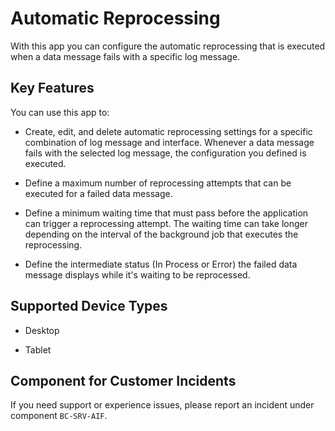 <!-- loioc7080e01b2a04fedb0afbcb0cfd6c92a -->

# Automatic Reprocessing



With this app you can configure the automatic reprocessing that is executed when a data message fails with a specific log message.



## Key Features

You can use this app to:



-   Create, edit, and delete automatic reprocessing settings for a specific combination of log message and interface. Whenever a data message fails with the selected log message, the configuration you defined is executed.

-   Define a maximum number of reprocessing attempts that can be executed for a failed data message.

-   Define a minimum waiting time that must pass before the application can trigger a reprocessing attempt. The waiting time can take longer depending on the interval of the background job that executes the reprocessing.

-   Define the intermediate status \(In Process or Error\) the failed data message displays while it's waiting to be reprocessed.




<a name="loioc7080e01b2a04fedb0afbcb0cfd6c92a__supported_devices"/>

## Supported Device Types

-   Desktop

-   Tablet




<a name="loioc7080e01b2a04fedb0afbcb0cfd6c92a__customer_component"/>

## Component for Customer Incidents

If you need support or experience issues, please report an incident under component `BC-SRV-AIF`.

